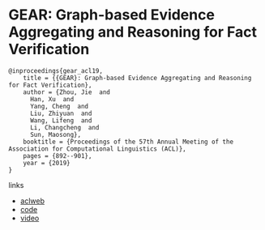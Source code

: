 # GEAR: Graph-based Evidence Aggregating and Reasoning for Fact Verification

```
@inproceedings{gear_acl19,
    title = {{GEAR}: Graph-based Evidence Aggregating and Reasoning for Fact Verification},
    author = {Zhou, Jie  and
      Han, Xu  and
      Yang, Cheng  and
      Liu, Zhiyuan  and
      Wang, Lifeng  and
      Li, Changcheng  and
      Sun, Maosong},
    booktitle = {Proceedings of the 57th Annual Meeting of the Association for Computational Linguistics (ACL)},
    pages = {892--901},
    year = {2019}
}
```

links
- [aclweb](https://www.aclweb.org/anthology/papers/P/P19/P19-1085/)
- [code](https://github.com/thunlp/GEAR)
- [video](http://www.livecongress.it/aol/indexSA.php?id=E3DA68DE&ticket=)
